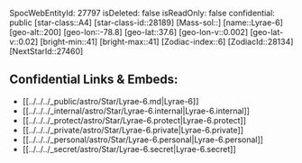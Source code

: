 ﻿---
location: [37.6,78.8,200]
type: Star
tags:
- astro/Star

---
SpocWebEntityId: 27797
isDeleted: false
isReadOnly: false
confidential: public
[star-class::A4]
[star-class-id::28189]
[Mass-sol::]
[name::Lyrae-6]
[geo-alt::200]
[geo-lon::-78.8]
[geo-lat::37.6]
[geo-lon-v::0.002]
[geo-lat-v::0.02]
[bright-min::41]
[bright-max::41]
[Zodiac-index::6]
[ZodiacId::28134]
[NextStarId::27460]



## Confidential Links & Embeds: 
- [[../../../_public/astro/Star/Lyrae-6.md|Lyrae-6]] 
- [[../../../_internal/astro/Star/Lyrae-6.internal|Lyrae-6.internal]] 
- [[../../../_protect/astro/Star/Lyrae-6.protect|Lyrae-6.protect]] 
- [[../../../_private/astro/Star/Lyrae-6.private|Lyrae-6.private]] 
- [[../../../_personal/astro/Star/Lyrae-6.personal|Lyrae-6.personal]] 
- [[../../../_secret/astro/Star/Lyrae-6.secret|Lyrae-6.secret]] 
